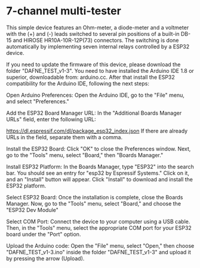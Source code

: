 # 7-channel multi-tester
This simple device features an Ohm-meter, a diode-meter and a voltmeter with the (+) and (-) leads switched to several pin positions of a built-in DB-15 and HIROSE HR10A-10R-12P(73) connectors. The switching is done automatically by implementing seven internal relays controlled by a ESP32 device.

If you need to update the firmware of this device, please download the folder "DAFNE_TEST_v1-3". You need to have installed the Arduino IDE 1.8 or superior, downloadable from: arduino.cc. After that install the ESP32 compatibility for the Arduino IDE, following the next steps:

Open Arduino Preferences:
Open the Arduino IDE, go to the "File" menu, and select "Preferences."

Add the ESP32 Board Manager URL:
In the "Additional Boards Manager URLs" field, enter the following URL:

https://dl.espressif.com/dl/package_esp32_index.json
If there are already URLs in the field, separate them with a comma.

Install the ESP32 Board:
Click "OK" to close the Preferences window. Next, go to the "Tools" menu, select "Board," then "Boards Manager."

Install ESP32 Platform:
In the Boards Manager, type "ESP32" into the search bar. You should see an entry for "esp32 by Espressif Systems." Click on it, and an "Install" button will appear. Click "Install" to download and install the ESP32 platform.

Select ESP32 Board:
Once the installation is complete, close the Boards Manager. Now, go to the "Tools" menu, select "Board," and choose the "ESP32 Dev Module"

Select COM Port:
Connect the device to your computer using a USB cable. Then, in the "Tools" menu, select the appropriate COM port for your ESP32 board under the "Port" option.

Upload the Arduino code:
Open the "File" menu, select "Open," then choose "DAFNE_TEST_v1-3.ino" inside the folder "DAFNE_TEST_v1-3" and upload it by pressing the arrow (Upload).
